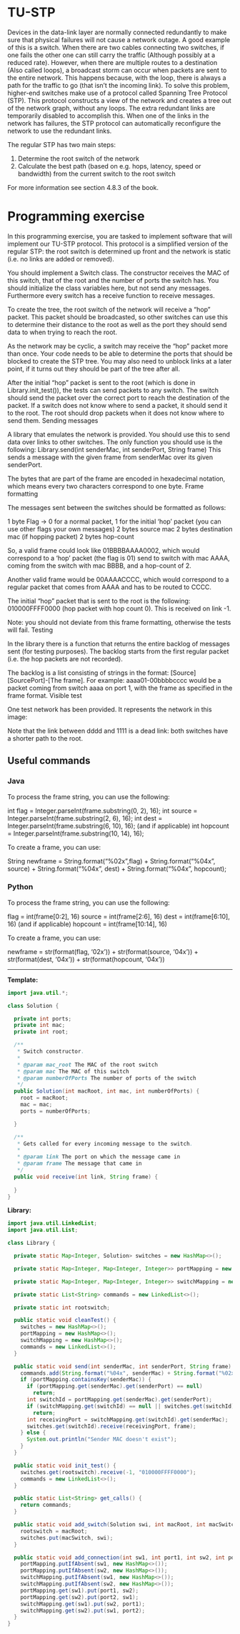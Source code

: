 # TU-STP

Devices in the data-link layer are normally connected redundantly to make sure that physical failures will not cause a network outage. A good example of this is a switch. When there are two cables connecting two switches, if one fails the other one can still carry the traffic (Although possibly at a reduced rate). However, when there are multiple routes to a destination (Also called loops), a broadcast storm can occur when packets are sent to the entire network. This happens because, with the loop, there is always a path for the traffic to go (that isn’t the incoming link). To solve this problem, higher-end switches make use of a protocol called Spanning Tree Protocol (STP). This protocol constructs a view of the network and creates a tree out of the network graph, without any loops. The extra redundant links are temporarily disabled to accomplish this. When one of the links in the network has failures, the STP protocol can automatically reconfigure the network to use the redundant links.

The regular STP has two main steps:
1. Determine the root switch of the network
2. Calculate the best path (based on e.g. hops, latency, speed or bandwidth) from the current switch to the root switch

For more information see section 4.8.3 of the book.

# Programming exercise

In this programming exercise, you are tasked to implement software that will implement our TU-STP protocol. This protocol is a simplified version of the regular STP: the root switch is determined up front and the network is static (i.e. no links are added or removed).

You should implement a Switch class. The constructor receives the MAC of this switch, that of the root and the number of ports the switch has. You should initialize the class variables here, but not send any messages.
Furthermore every switch has a receive function to receive messages.

To create the tree, the root switch of the network will receive a “hop” packet. This packet should be broadcasted, so other switches can use this to determine their distance to the root as well as the port they should send data to when trying to reach the root.

As the network may be cyclic, a switch may receive the “hop” packet more than once. Your code needs to be able to determine the ports that should be blocked to create the STP tree. You may also need to unblock links at a later point, if it turns out they should be part of the tree after all.

After the initial “hop” packet is sent to the root (which is done in Library.init_test()), the tests can send packets to any switch. The switch should send the packet over the correct port to reach the destination of the packet. If a switch does not know where to send a packet, it should send it to the root. The root should drop packets when it does not know where to send them.
Sending messages

A library that emulates the network is provided. You should use this to send data over links to other switches. The only function you should use is the following:
Library.send(int senderMac, int senderPort, String frame)
This sends a message with the given frame from senderMac over its given senderPort.

The bytes that are part of the frame are encoded in hexadecimal notation, which means every two characters correspond to one byte.
Frame formatting

The messages sent between the switches should be formatted as follows:

1 byte Flag -> 0 for a normal packet, 1 for the initial ‘hop’ packet (you can use other flags your own messages)
2 bytes source mac
2 bytes destination mac
(if hopping packet) 2 bytes hop-count

So, a valid frame could look like 01BBBBAAAA0002, which would correspond to a ‘hop’ packet (the flag is 01) send to switch with mac AAAA, coming from the switch with mac BBBB, and a hop-count of 2.

Another valid frame would be 00AAAACCCC, which would correspond to a regular packet that comes from AAAA and has to be routed to CCCC.

The initial “hop” packet that is sent to the root is the following: 010000FFFF0000 (hop packet with hop count 0). This is received on link -1.

Note: you should not deviate from this frame formatting, otherwise the tests will fail.
Testing

In the library there is a function that returns the entire backlog of messages sent (for testing purposes). The backlog starts from the first regular packet (i.e. the hop packets are not recorded).

The backlog is a list consisting of strings in the format: [Source][SourcePort]-[The frame].
For example: aaaa01-00bbbbcccc would be a packet coming from switch aaaa on port 1, with the frame as specified in the frame format.
Visible test

One test network has been provided. It represents the network in this image:

Note that the link between dddd and 1111 is a dead link: both switches have a shorter path to the root.

## Useful commands

### Java

To process the frame string, you can use the following:


int flag = Integer.parseInt(frame.substring(0, 2), 16);
int source = Integer.parseInt(frame.substring(2, 6), 16);
int dest = Integer.parseInt(frame.substring(6, 10), 16);
(and if applicable)
int hopcount = Integer.parseInt(frame.substring(10, 14), 16);



To create a frame, you can use:


String newframe = String.format(“%02x”,flag) + String.format(“%04x”, source) + String.format(“%04x”, dest) + String.format(“%04x”, hopcount);


### Python

To process the frame string, you can use the following:


flag = int(frame[0:2], 16)
source = int(frame[2:6], 16)
dest = int(frame[6:10], 16)
(and if applicable)
hopcount = int(frame[10:14], 16)



To create a frame, you can use:

newframe = str(format(flag, ‘02x’)) + str(format(source, ‘04x’)) + str(format(dest, ‘04x’)) + str(format(hopcount, ‘04x’))

_____________________________________________________________________________________________________________________________________

__Template:__
```java
import java.util.*;

class Solution {

  private int ports;
  private int mac;
  private int root;

  /**
   * Switch constructor.
   *
   * @param mac_root The MAC of the root switch
   * @param mac The MAC of this switch
   * @param numberOfPorts The number of ports of the switch
   */
  public Solution(int macRoot, int mac, int numberOfPorts) {
    root = macRoot;
    mac = mac;
    ports = numberOfPorts;

  }

  /**
   * Gets called for every incoming message to the switch.
   *
   * @param link The port on which the message came in
   * @param frame The message that came in
   */
  public void receive(int link, String frame) {
  
  }
}
```
 
__Library:__
```java
import java.util.LinkedList;
import java.util.List;

class Library {

  private static Map<Integer, Solution> switches = new HashMap<>();

  private static Map<Integer, Map<Integer, Integer>> portMapping = new HashMap<>();

  private static Map<Integer, Map<Integer, Integer>> switchMapping = new HashMap<>();

  private static List<String> commands = new LinkedList<>();

  private static int rootswitch;

  public static void cleanTest() {
    switches = new HashMap<>();
    portMapping = new HashMap<>();
    switchMapping = new HashMap<>();
    commands = new LinkedList<>();
  }

  public static void send(int senderMac, int senderPort, String frame) {
    commands.add(String.format("%04x", senderMac) + String.format("%02x", senderPort) + "-" + frame);
    if (portMapping.containsKey(senderMac)) {
      if (portMapping.get(senderMac).get(senderPort) == null)
        return;
      int switchId = portMapping.get(senderMac).get(senderPort);
      if (switchMapping.get(switchId) == null || switches.get(switchId) == null)
        return;
      int receivingPort = switchMapping.get(switchId).get(senderMac);
      switches.get(switchId).receive(receivingPort, frame);
    } else {
      System.out.println("Sender MAC doesn't exist");
    }
  }

  public static void init_test() {
    switches.get(rootswitch).receive(-1, "010000FFFF0000");
    commands = new LinkedList<>();
  }

  public static List<String> get_calls() {
    return commands;
  }

  public static void add_switch(Solution swi, int macRoot, int macSwitch) {
    rootswitch = macRoot;
    switches.put(macSwitch, swi);
  }

  public static void add_connection(int sw1, int port1, int sw2, int port2) {
    portMapping.putIfAbsent(sw1, new HashMap<>());
    portMapping.putIfAbsent(sw2, new HashMap<>());
    switchMapping.putIfAbsent(sw1, new HashMap<>());
    switchMapping.putIfAbsent(sw2, new HashMap<>());
    portMapping.get(sw1).put(port1, sw2);
    portMapping.get(sw2).put(port2, sw1);
    switchMapping.get(sw1).put(sw2, port1);
    switchMapping.get(sw2).put(sw1, port2);
  }
}
```

